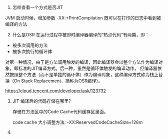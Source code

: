 
1. 怎样查看一个方式是否JIT

  JVM 启动时候，增加参数 -XX:+PrintCompilation
  既可以在打印的日志中看到被编译的方法

2. 什么是OSR
 在运行过程中被即时编译器编译的“热点代码”有两类，即：
  - 被多次调用的方法
  - 被多次执行的循环体

  对第一种情况，由于是方法调用触发的编译，因此编译器会以整个方法作为编译对象，即标准的JIT编译方式。后一种，虽然是循环体触发的编译动作，
  但编译器依然按照整个方法（而不是单独的循环体）作为编译对象，这种编译方式称为栈上替换（On Stack Replacement，简称为OSR编译）。

  https://cloud.tencent.com/developer/ask/123732
  
 3. JIT 编译后的代码存储在哪里?
    
    存储在方法区中的Code Cache代码缓存区里面。
    
    code cache 大小调整方法:
    -XX:ReservedCodeCacheSize=128m
    
 4. 
